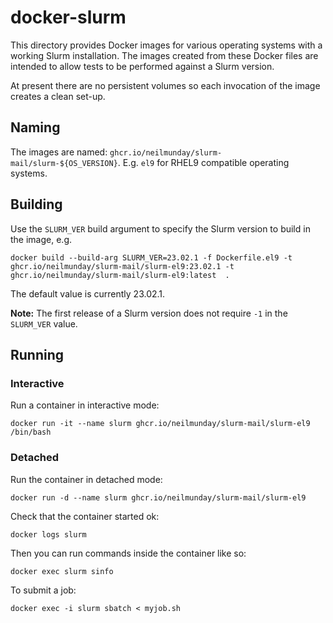 # docker-slurm

This directory provides Docker images for various operating systems with a working Slurm installation. The images created from these Docker files are intended to allow tests to be performed against a Slurm version.

At present there are no persistent volumes so each invocation of the image creates a clean set-up.

## Naming

The images are named: `ghcr.io/neilmunday/slurm-mail/slurm-${OS_VERSION}`. E.g. `el9` for RHEL9 compatible operating systems.

## Building

Use the `SLURM_VER` build argument to specify the Slurm version to build in the image, e.g.

```
docker build --build-arg SLURM_VER=23.02.1 -f Dockerfile.el9 -t ghcr.io/neilmunday/slurm-mail/slurm-el9:23.02.1 -t ghcr.io/neilmunday/slurm-mail/slurm-el9:latest  .
```

The default value is currently 23.02.1.

**Note:** The first release of a Slurm version does not require `-1` in the `SLURM_VER` value.

## Running

### Interactive

Run a container in interactive mode:

```
docker run -it --name slurm ghcr.io/neilmunday/slurm-mail/slurm-el9 /bin/bash
```

### Detached

Run the container in detached mode:

```
docker run -d --name slurm ghcr.io/neilmunday/slurm-mail/slurm-el9
```

Check that the container started ok:

```
docker logs slurm
```

Then you can run commands inside the container like so:

```
docker exec slurm sinfo
```

To submit a job:

```
docker exec -i slurm sbatch < myjob.sh
```
